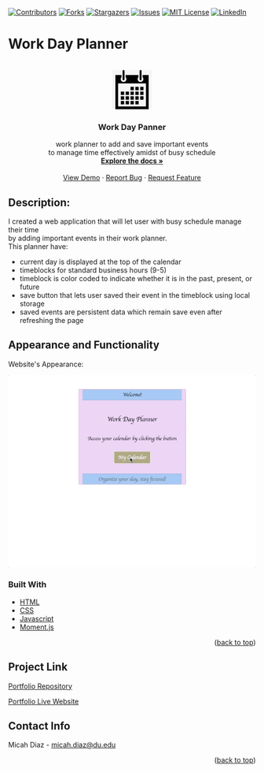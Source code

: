 [![Contributors][contributors-shield]][contributors-url]
[![Forks][forks-shield]][forks-url]
[![Stargazers][stars-shield]][stars-url]
[![Issues][issues-shield]][issues-url]
[![MIT License][license-shield]][license-url]
[![LinkedIn][linkedin-shield]][linkedin-url]

# Work Day Planner
<!-- PROJECT LOGO -->
<br />
<div align="center">
  <a href="https://micsdz.github.io/work-day-planner/">
    <img src="Assets/gif/calendar.png" alt="Logo" width="80" height="80">
  </a>

<h3 align="center">Work Day Panner</h3>
  <p align="center">
    work planner to add and save important events
    <br />
    to manage time effectively amidst of busy schedule 
    <br />
    <a href="https://github.com/micsdz/work-day-planner"><strong>Explore the docs »</strong></a>
    <br />
    <br />
    <a href="https://micsdz.github.io/work-day-planner/">View Demo</a>
    ·
    <a href="https://github.com/micsdz/work-day-planner/issues">Report Bug</a>
    ·
    <a href="https://github.com/micsdz/work-day-planner/issues">Request Feature</a>
  </p>
</div>

## Description:
I created a web application that will let user with busy schedule manage their time 
<br/>
by adding important events in their work planner.
<br/>
This planner have:
- current day is displayed at the top of the calendar
- timeblocks for standard business hours (9-5)
- timeblock is color coded to indicate whether it is in the past, present, or future
- save button that lets user saved their event in the timeblock using local storage
- saved events are persistent data which remain save even after refreshing the page

## Appearance and Functionality

Website's Appearance:

![Appearance](Assets/gif/dayplanner.gif)

### Built With

* [HTML](https://en.wikipedia.org/wiki/HTML)
* [CSS](https://developer.mozilla.org/en-US/docs/Learn/CSS/First_steps/What_is_CSS)
* [Javascript](https://www.javascript.com)
* [Moment.js](https://momentjs.com/)

<p align="right">(<a href="#top">back to top</a>)</p>

## Project Link
[Portfolio Repository](https://github.com/micsdz/work-day-planner)

[Portfolio Live Website](https://micsdz.github.io/work-day-planner/)

## Contact Info
Micah Diaz - micah.diaz@du.edu

<p align="right">(<a href="#top">back to top</a>)</p>

<!-- MARKDOWN LINKS & IMAGES -->
<!-- https://www.markdownguide.org/basic-syntax/#reference-style-links -->
[contributors-shield]: https://img.shields.io/github/contributors/github_username/repo_name.svg?style=for-the-badge
[contributors-url]: https://github.com/github_username/repo_name/graphs/contributors
[forks-shield]: https://img.shields.io/github/forks/github_username/repo_name.svg?style=for-the-badge
[forks-url]: https://github.com/github_username/repo_name/network/members
[stars-shield]: https://img.shields.io/github/stars/theresaqueryforthat/website_accessibility_refactor.svg?style=for-the-badge
[stars-url]: https://github.com/theresaqueryforthat/website_accessibility_refactor/stargazers
[issues-shield]: https://img.shields.io/github/issues/theresaqueryforthat/website_accessibility_refactor.svg?style=for-the-badge
[issues-url]: https://github.com/theresaqueryforthat/website_accessibility_refactor/issues
[license-shield]: https://img.shields.io/github/license/theresaqueryforthat/website_accessibility_refactor.svg?style=for-the-badge
[license-url]: https://github.com/theresaqueryforthat/website_accessibility_refactor/blob/master/LICENSE.txt
[linkedin-shield]: https://img.shields.io/badge/-LinkedIn-black.svg?style=for-the-badge&logo=linkedin&colorB=555
[linkedin-url]: https://www.linkedin.com/in/mdiaz06/
